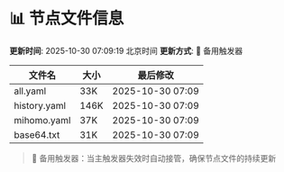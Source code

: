 # 📊 节点文件信息

**更新时间**: 2025-10-30 07:09:19 北京时间
**更新方式**: 🔄 备用触发器

| 文件名 | 大小 | 最后修改 |
|--------|------|----------|
| all.yaml | 33K | 2025-10-30 07:09 |
| history.yaml | 146K | 2025-10-30 07:09 |
| mihomo.yaml | 37K | 2025-10-30 07:09 |
| base64.txt | 31K | 2025-10-30 07:09 |

> 🔄 备用触发器：当主触发器失效时自动接管，确保节点文件的持续更新
